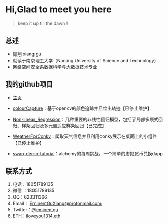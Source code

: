 # Hi,Glad to meet you here

>keep it up till the dawn !

## 总述

* 顾翔 xiang gu
* 就读于南京理工大学（Nanjing University of Science and Technology）
* 网络空间安全系数据科学与大数据技术专业

## 我的github项目

* [主页](https://github.com/eminentgu)

* [colourCapture](https://github.com/eminentgu/colourCapture)：基于opencv的颜色追踪并且绘出轨迹【已停止维护】
*  [Non-linear_Regression](https://github.com/eminentgu/Non-linear_Regression#readme)：几种重要的非线性回归模型，包括了局部多项式回归、样条回归及多元自适应样条回归【已完成】
* [WeatherForConky](https://github.com/eminentgu/WeatherForConky)：爬取天气信息并且利用conky展示在桌面上的小组件【已停止维护】
* [swap-demo-tutorial](https://github.com/eminentgu/)：alchemy的每周挑战，一个简单的虚拟货币兑换dapp

## 联系方式

1. 电话：18051789135
2. 微信 ：18051789135
3. QQ：623311366
4. Email： EminentGuXiang@protonmail.com
5. Twitter：[@eminentgu](https://twitter.com/eminentgu)
6. ETH：[iloveyou1314.eth](https://etherscan.io/address/0x5a6056e0abb25d12ba67b77970eab25800b0a47f)
